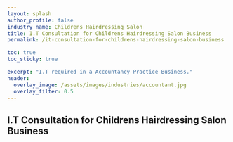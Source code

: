 ```yaml
---
layout: splash 
author_profile: false 
industry_name: Childrens Hairdressing Salon
title: I.T Consultation for Childrens Hairdressing Salon Business
permalink: /it-consultation-for-childrens-hairdressing-salon-business

toc: true
toc_sticky: true

excerpt: "I.T required in a Accountancy Practice Business."
header:
  overlay_image: /assets/images/industries/accountant.jpg
  overlay_filter: 0.5 
---
```


## I.T Consultation for Childrens Hairdressing Salon Business